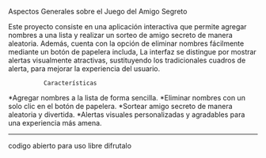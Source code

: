 Aspectos Generales sobre el Juego del Amigo Segreto

Este proyecto consiste en una aplicación interactiva que permite agregar nombres a una lista y realizar un sorteo de amigo secreto de manera aleatoria. Además, cuenta con la opción de eliminar nombres fácilmente mediante un botón de papelera includa, La interfaz se distingue por mostrar alertas visualmente atractivas, sustituyendo los tradicionales cuadros de alerta, para mejorar la experiencia del usuario.

              Características
              
*Agregar nombres a la lista de forma sencilla.
*Eliminar nombres con un solo clic en el botón de papelera.
*Sortear amigo secreto de manera aleatoria y divertida.
*Alertas visuales personalizadas y agradables para una experiencia más amena.

*******
codigo abierto para uso libre 
difrutalo